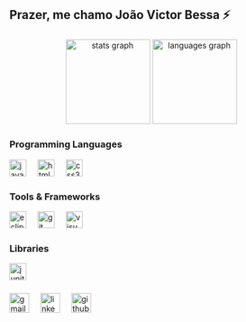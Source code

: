 <h2 align="left">Prazer, me chamo João Victor Bessa ⚡</h2>

###

<div align="center">
  <img src="https://github-readme-stats.vercel.app/api?username=JoaoVBessa&hide_title=false&hide_rank=false&show_icons=true&include_all_commits=true&count_private=true&disable_animations=false&theme=graywhite" height="150" alt="stats graph"  />
  <img src="https://github-readme-stats.vercel.app/api/top-langs?username=JoaoVBessa&locale=en&hide_title=false&layout=compact&card_width=320&langs_count=5&theme=graywhite" height="150" alt="languages graph"  />
</div>

###

<h3 align="left">Programming Languages</h3>
<div align="left">
  <img src="https://cdn.jsdelivr.net/gh/devicons/devicon/icons/java/java-original.svg" height="30" alt="java logo"  />
  <img width="12" />
  <img src="https://cdn.jsdelivr.net/gh/devicons/devicon/icons/html5/html5-original.svg" height="30" alt="html5 logo"  />
  <img width="12" />
  <img src="https://cdn.jsdelivr.net/gh/devicons/devicon/icons/css3/css3-original.svg" height="30" alt="css3 logo"  />
</div>

###

<h3 align="left">Tools & Frameworks</h3>
<div align="left">
  <img src="https://cdn.jsdelivr.net/gh/devicons/devicon/icons/eclipse/eclipse-original.svg" height="30" alt="eclipse logo"  />
  <img width="12" />
  <img src="https://cdn.jsdelivr.net/gh/devicons/devicon/icons/git/git-original.svg" height="30" alt="git logo"  />
  <img width="12" />
  <img src="https://cdn.jsdelivr.net/gh/devicons/devicon/icons/visualstudio/visualstudio-plain.svg" height="30" alt="visualstudio logo"  />
</div>

###

<h3 align="left">Libraries</h3>
<div align="left">
  <img src="https://cdn.jsdelivr.net/gh/devicons/devicon/icons/junit/junit-original.svg" height="30" alt="junit logo"  />
</div>

###

<div align="left">
  <a href="mailto:victorjbessa@gmail.com"><img src="https://img.shields.io/static/v1?message=Gmail&logo=gmail&label=&color=D14836&logoColor=white&labelColor=&style=for-the-badge" height="35" alt="gmail logo"  /></a>
  <img width="12" />
  <a href="www.linkedin.com/in/joão-victor-bessa-48bb05211" target="_blank"><img src="https://img.shields.io/static/v1?message=LinkedIn&logo=linkedin&label=&color=0077B5&logoColor=white&labelColor=&style=for-the-badge" height="35" alt="linkedin logo"  /></a>
  <img width="12" />
  <a href="https://github.com/JoaoVBessa" target="_blank"><img src="https://img.shields.io/static/v1?message=GitHub&logo=github&label=&color=181717&logoColor=white&labelColor=&style=for-the-badge" height="35" alt="github logo"  /></a>
</div>

###
